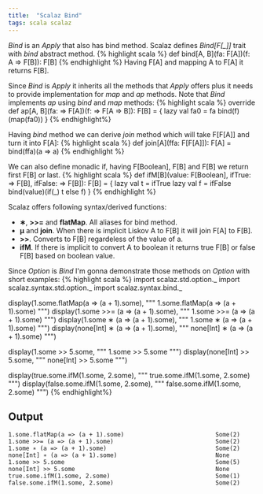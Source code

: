 ```yaml
---
title:  "Scalaz Bind"
tags: scala scalaz
---
```


*Bind* is an *Apply* that also has bind method.
Scalaz defines *Bind[F[_]]* trait with *bind* abstract method.
{% highlight scala %}
def bind[A, B](fa: F[A])(f: A => F[B]): F[B]
{% endhighlight %}
Having F[A] and mapping A to F[A] it returns F[B].

Since *Bind* is *Apply* it inherits all the methods that *Apply* offers plus
it needs to provide implementation for *map* and *ap* methods.
Note that *Bind* implements *ap* using *bind* and *map* methods:
{% highlight scala %}
override def ap[A, B](fa: => F[A])(f: => F[A => B]): F[B] = {
    lazy val fa0 = fa
    bind(f)(map(fa0))
}
{% endhighlight%}

<!--more-->

Having *bind* method we can derive *join* method which will take F[F[A]] and
turn it into F[A]:
{% highlight scala %}
def join[A](ffa: F[F[A]]): F[A] = bind(ffa)(a => a)
{% endhighlight %}

We can also define monadic if, having F[Boolean], F[B] and F[B] we return
first F[B] or last.
{% highlight scala %}
def ifM[B](value: F[Boolean], ifTrue: => F[B], ifFalse: => F[B]): F[B] = {
  lazy val t = ifTrue
  lazy val f = ifFalse
  bind(value)(if(_) t else f)
}
{% endhighlight %}

Scalaz offers following syntax/derived functions:

* **∗**, **\>\>=** and **flatMap**. All aliases for bind method.
* **μ** and **join**. When there is implicit Liskov A to F[B] it will
  join F[A] to F[B].
* **\>\>**. Converts to F[B] regardeless of the value of a.
* **ifM**. If there is implicit to convert A to boolean it returns
  true F[B] or false F[B] based on boolean value.

Since *Option* is *Bind* I'm gonna demonstrate those methods on *Option* with
short examples:
{% highlight scala %}
import scalaz.std.option._
import scalaz.syntax.std.option._
import scalaz.syntax.bind._

display(1.some.flatMap(a => (a + 1).some), """ 1.some.flatMap(a => (a + 1).some) """)
display(1.some >>= (a => (a + 1).some), """ 1.some >>= (a => (a + 1).some) """)
display(1.some ∗ (a => (a + 1).some), """ 1.some ∗ (a => (a + 1).some) """)
display(none[Int] ∗ (a => (a + 1).some), """ none[Int] ∗ (a => (a + 1).some) """)

display(1.some >> 5.some, """ 1.some >> 5.some """)
display(none[Int] >> 5.some, """ none[Int] >> 5.some """)

display(true.some.ifM(1.some, 2.some), """ true.some.ifM(1.some, 2.some) """)
display(false.some.ifM(1.some, 2.some), """ false.some.ifM(1.some, 2.some) """)
{% endhighlight%}

## Output
    1.some.flatMap(a => (a + 1).some)                          Some(2)
    1.some >>= (a => (a + 1).some)                             Some(2)
    1.some ∗ (a => (a + 1).some)                               Some(2)
    none[Int] ∗ (a => (a + 1).some)                            None
    1.some >> 5.some                                           Some(5)
    none[Int] >> 5.some                                        None
    true.some.ifM(1.some, 2.some)                              Some(1)
    false.some.ifM(1.some, 2.some)                             Some(2)
